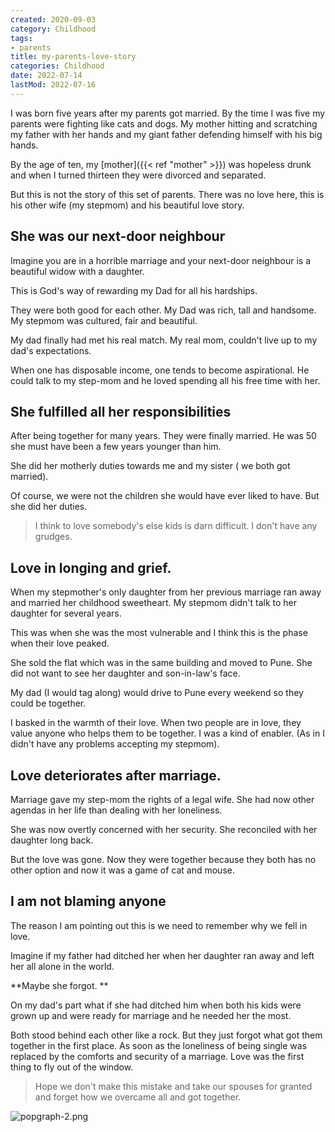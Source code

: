 ```yaml
---
created: 2020-09-03
category: Childhood
tags:
- parents
title: my-parents-love-story
categories: Childhood
date: 2022-07-14
lastMod: 2022-07-16
---
```

I was born five years after my parents got married. By the time I was five my parents were fighting like cats and dogs. My mother hitting and scratching my father with her hands and my giant father defending himself with his big hands.

By the age of ten, my [mother]({{< ref "mother" >}}) was hopeless drunk and when I turned thirteen they were divorced and separated. 

But this is not the story of this set of parents. There was no love here, this is his other wife (my stepmom) and his beautiful love story.

## She was our next-door neighbour

Imagine you are in a horrible marriage and your next-door neighbour is a beautiful widow with a daughter.

This is God's way of rewarding my Dad for all his hardships. 

They were both good for each other. My Dad was rich, tall and handsome. My stepmom was cultured, fair and beautiful.

My dad finally had met his real match. My real mom, couldn't live up to my dad's expectations.

When one has disposable income, one tends to become aspirational. He could talk to my step-mom and he loved spending all his free time with her. 

## She fulfilled all her responsibilities 

After being together for many years. They were finally married. He was 50 she must have been a few years younger than him.

She did her motherly duties towards me and my sister ( we both got married).

Of course, we were not the children she would have ever liked to have. But she did her duties. 

> I think to love somebody's else kids is darn difficult. I don't have any grudges. 

## Love in longing and grief.

When my stepmother's only daughter from her previous marriage ran away and married her childhood sweetheart. My stepmom didn't talk to her daughter for several years. 

This was when she was the most vulnerable and I think this is the phase when their love peaked. 

She sold the flat which was in the same building and moved to Pune. She did not want to see her daughter and son-in-law's face. 

My dad (I would tag along) would drive to Pune every weekend so they could be together. 

I basked in the warmth of their love. When two people are in love, they value anyone who helps them to be together. I was a kind of enabler. (As in I didn't have any problems accepting my stepmom).

## Love deteriorates after marriage.

Marriage gave my step-mom the rights of a legal wife. She had now other agendas in her life than dealing with her loneliness. 

She was now overtly concerned with her security. She reconciled with her daughter long back.

But the love was gone. Now they were together because they both has no other option and now it was a game of cat and mouse. 

## I am not blaming anyone 

The reason I am pointing out this is we need to remember why we fell in love. 

Imagine if my father had ditched her when her daughter ran away and left her all alone in the world. 

**Maybe she forgot. **

On my dad's part what if she had ditched him when both his kids were grown up and were ready for marriage and he needed her the most.

Both stood behind each other like a rock. But they just forgot what got them together in the first place. As soon as the loneliness of being single was replaced by the comforts and security of a marriage. Love was the first thing to fly out of the window.

> Hope we don't make this mistake and take our spouses for granted and forget how we overcame all and got together.

![popgraph-2.png](https://manojnayak.mataroa.blog/images/f8fcc411.png)
